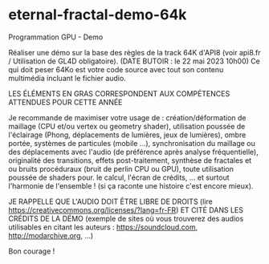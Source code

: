# eternal-fractal-demo-64k

Programmation GPU - Demo

Réaliser une démo sur la base des règles de la track 64K d'API8 (voir api8.fr / Utilisation de GL4D obligatoire).
(DATE BUTOIR : le 22 mai 2023 10h00)
Ce qui doit peser 64Ko est votre code source avec tout son contenu multimédia incluant le fichier audio.

LES ÉLÉMENTS EN GRAS CORRESPONDENT AUX COMPÉTENCES ATTENDUES POUR CETTE ANNÉE

Je recommande de maximiser votre usage de : création/déformation de maillage (CPU et/ou vertex ou geometry shader), utilisation poussée de l'éclairage (Phong, déplacements de lumières, jeux de lumières), ombre portée, systèmes de particules (mobile ...), synchronisation du maillage ou des déplacements avec l'audio (de préférence après analyse fréquentielle), originalité des transitions, effets post-traitement, synthèse de fractales et ou bruits procéduraux (bruit de perlin CPU ou GPU), toute utilisation poussée de shaders pour. le calcul, l'écran de crédits, ... et surtout l'harmonie de l'ensemble ! (si ça raconte une histoire c'est encore mieux).

JE RAPPELLE QUE L'AUDIO DOIT ÊTRE LIBRE DE DROITS (lire <https://creativecommons.org/licenses/?lang=fr-FR>) ET CITÉ DANS LES CRÉDITS DE LA DÉMO (exemple de sites où vous trouverez des audios utilisables en citant les auteurs : <https://soundcloud.com>, <http://modarchive.org>, ...)

Bon courage !
